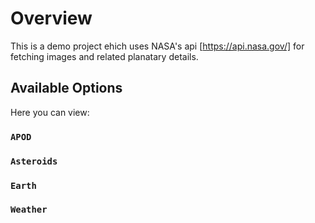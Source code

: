 # Overview

This is a demo project ehich uses NASA's api [https://api.nasa.gov/] for fetching images and related planatary details.

## Available Options

Here you can view:

### `APOD`

### `Asteroids`

### `Earth`

### `Weather`
